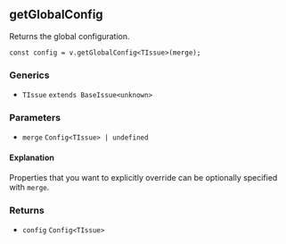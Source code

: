 getGlobalConfig
---------------

Returns the global configuration.

    const config = v.getGlobalConfig<TIssue>(merge);
    

### Generics

*   `TIssue` `extends BaseIssue<unknown>`

### Parameters

*   `merge` `Config<TIssue> | undefined`

#### Explanation

Properties that you want to explicitly override can be optionally specified with `merge`.

### Returns

*   `config` `Config<TIssue>`